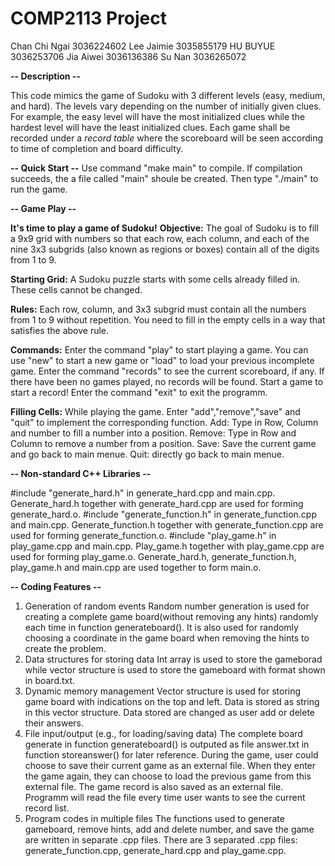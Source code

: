 # COMP2113 Project
Chan Chi Ngai 3036224602
Lee Jaimie 3035855179
HU BUYUE 3036253706
Jia Aiwei 3036136386
Su Nan 3036265072

**-- Description --** 

This code mimics the game of Sudoku with 3 different levels (easy, medium, and hard). The levels vary depending on the number of initially given clues. For example, the easy level will have the most initialized clues while the hardest level will have the least initialized clues. Each game shall be recorded under a _record table_ where the scoreboard will be seen according to time of completion and board difficulty. 

**-- Quick Start --**
Use command "make main" to compile. If compilation succeeds, the a file called "main" shoule be created. Then type "./main" to run the game.

**-- Game Play --** 

**It's time to play a game of Sudoku!**
**Objective:**
The goal of Sudoku is to fill a 9x9 grid with numbers so that each row, each column, and each of the nine 3x3 subgrids (also known as regions or boxes) contain all of the digits from 1 to 9.

**Starting Grid:**
A Sudoku puzzle starts with some cells already filled in. These cells cannot be changed.

**Rules:**
Each row, column, and 3x3 subgrid must contain all the numbers from 1 to 9 without repetition.
You need to fill in the empty cells in a way that satisfies the above rule.

**Commands:**
Enter the command "play" to start playing a game. You can use "new" to start a new game or "load" to load your previous incomplete game.
Enter the command "records" to see the current scoreboard, if any. If there have been no games played, no records will be found. Start a game to start a record!
Enter the command "exit" to exit the programm.

**Filling Cells:**
While playing the game. Enter "add","remove","save" and "quit" to implement the corresponding function.
Add: Type in Row, Column and number to fill a number into a position.
Remove: Type in Row and Column to remove a number from a position.
Save: Save the current game and go back to main menue.
Quit: directly go back to main menue.


**-- Non-standard C++ Libraries --**

#include "generate_hard.h" in generate_hard.cpp and main.cpp. Generate_hard.h together with generate_hard.cpp are used for forming generate_hard.o.
#include "generate_function.h" in generate_function.cpp and main.cpp. Generate_function.h together with generate_function.cpp are used for forming generate_function.o.
#include "play_game.h" in play_game.cpp and main.cpp. Play_game.h together with play_game.cpp are used for forming play_game.o.
Generate_hard.h, generate_function.h, play_game.h and main.cpp are used together to form main.o.

**-- Coding Features --**
1. Generation of random events
   Random number generation is used for creating a complete game board(without removing any hints) randomly each time in function generateboard(). It 
   is also used for randomly choosing a coordinate in the game board when removing the hints to create the problem.
2. Data structures for storing data
   Int array is used to store the gameborad while vector<string> structure is used to store the gameboard with format shown in board.txt. 
3. Dynamic memory management
   Vector structure is used for storing game board with indications on the top and left. Data is stored as string in this vector<string> structure. 
   Data stored are changed as user add or delete their answers.
4. File input/output (e.g., for loading/saving data)
   The complete board generate in function generateboard() is outputed as file answer.txt in function storeanswer() for later reference. During the 
   game, user could choose to save their current game as an external file. When they enter the game again, they can choose to load the previous game 
   from this external file. The game record is also saved as an external file. Programm will read the file every time user wants to see the current 
   record list.
5. Program codes in multiple files
   The functions used to generate gameboard, remove hints, add and delete number, and save the game are written in separate .cpp files. There are 3 
   separated .cpp files: generate_function.cpp, generate_hard.cpp and play_game.cpp. 
   
   
